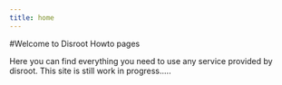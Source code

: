 ```yaml
---
title: home
---
```


#Welcome to Disroot Howto pages

Here you can find everything you need to use any service provided by disroot. 
This site is still work in progress.....